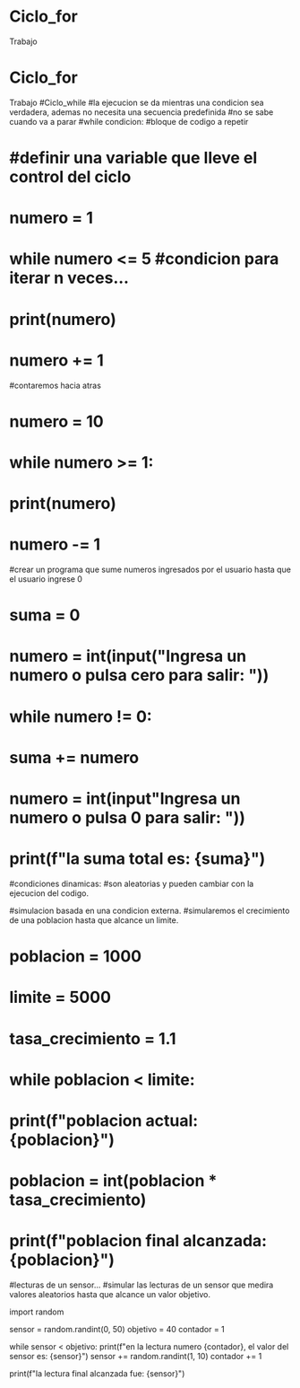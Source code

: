 # Ciclo_for
 Trabajo
# Ciclo_for
 Trabajo
#Ciclo_while 
#la ejecucion se da mientras una condicion sea verdadera, ademas no necesita una secuencia predefinida
#no se sabe cuando va a parar
#while condicion:
#bloque de codigo a repetir

# #definir una variable que lleve el control del ciclo
# numero = 1
# while numero <= 5  #condicion para iterar n veces...
#  print(numero)
#  numero += 1

#contaremos hacia atras
# numero = 10
# while numero >= 1:
#     print(numero)
#     numero -= 1

#crear un programa que sume numeros ingresados por el usuario hasta que el usuario ingrese 0

# suma = 0

# numero = int(input("Ingresa un numero o pulsa cero para salir: "))

# while numero != 0:
#     suma += numero
#     numero = int(input"Ingresa un numero o pulsa 0 para salir: "))

# print(f"la suma total es: {suma}")

#condiciones dinamicas: 
#son aleatorias y pueden cambiar con la ejecucion del codigo.

#simulacion basada en una condicion externa.
#simularemos el crecimiento de una poblacion hasta que alcance un limite.

# poblacion = 1000
# limite = 5000
# tasa_crecimiento = 1.1

# while poblacion < limite:
#     print(f"poblacion actual: {poblacion}")
#     poblacion = int(poblacion * tasa_crecimiento)

# print(f"poblacion final alcanzada: {poblacion}")

#lecturas de un sensor...
#simular las lecturas de un sensor que medira valores aleatorios hasta que alcance un valor objetivo.

import random

sensor = random.randint(0, 50)
objetivo = 40
contador = 1

while sensor < objetivo:
    print(f"en la lectura numero {contador}, el valor del sensor es: {sensor}")
    sensor += random.randint(1, 10)
    contador += 1
       
print(f"la lectura final alcanzada fue: {sensor}")
